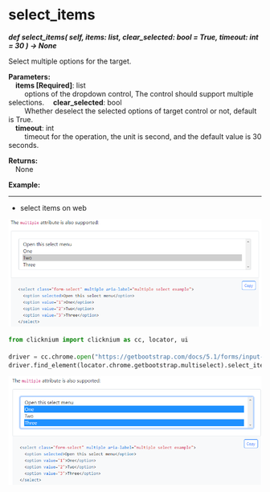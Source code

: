 # select_items
***def select_items(
        self,
        items: list,
        clear_selected: bool = True,
        timeout: int = 30
    ) -> None***  

Select multiple options for the target.  

**Parameters:**  
    &emsp;**items [Required]**: list  
        &emsp;&emsp; options of the dropdown control, The control should support multiple selections.
    &emsp;**clear_selected**: bool  
        &emsp;&emsp; Whether deselect the selected options of target control or not, default is True.    
    &emsp;**timeout**: int  
        &emsp;&emsp; timeout for the operation, the unit is second, and the default value is 30 seconds.   

**Returns:**  
    &emsp;None

**Example:**
***
- select items on web
  
![sample](../../../img/select_items_sample1.png)  
```python
from clicknium import clicknium as cc, locator, ui

driver = cc.chrome.open("https://getbootstrap.com/docs/5.1/forms/input-group/")
driver.find_element(locator.chrome.getbootstrap.multiselect).select_item({'One', 'Three'})

```

![sample](../../../img/select_items_sample2.png)  